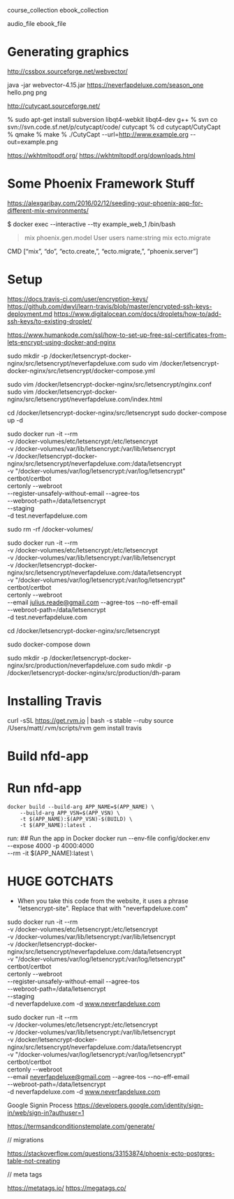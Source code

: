 course_collection
ebook_collection

audio_file
ebook_file


# Generating graphics

http://cssbox.sourceforge.net/webvector/

java -jar webvector-4.15.jar https://neverfapdeluxe.com/season_one hello.png png

http://cutycapt.sourceforge.net/

  % sudo apt-get install subversion libqt4-webkit libqt4-dev g++
  % svn co svn://svn.code.sf.net/p/cutycapt/code/ cutycapt
  % cd cutycapt/CutyCapt
  % qmake
  % make
  % ./CutyCapt --url=http://www.example.org --out=example.png

https://wkhtmltopdf.org/
https://wkhtmltopdf.org/downloads.html



# Some Phoenix Framework Stuff
https://alexgaribay.com/2016/02/12/seeding-your-phoenix-app-for-different-mix-environments/

$ docker exec --interactive --tty example_web_1 /bin/bash
> mix phoenix.gen.model User users name:string
> mix ecto.migrate

CMD [“mix”, “do”, “ecto.create,”, “ecto.migrate,”, “phoenix.server”]

# Setup
https://docs.travis-ci.com/user/encryption-keys/
https://github.com/dwyl/learn-travis/blob/master/encrypted-ssh-keys-deployment.md
https://www.digitalocean.com/docs/droplets/how-to/add-ssh-keys/to-existing-droplet/

https://www.humankode.com/ssl/how-to-set-up-free-ssl-certificates-from-lets-encrypt-using-docker-and-nginx

sudo mkdir -p /docker/letsencrypt-docker-nginx/src/letsencrypt/neverfapdeluxe.com
sudo vim /docker/letsencrypt-docker-nginx/src/letsencrypt/docker-compose.yml
<!-- File in /letsencrypt on this folder -->

sudo vim /docker/letsencrypt-docker-nginx/src/letsencrypt/nginx.conf
sudo vim /docker/letsencrypt-docker-nginx/src/letsencrypt/neverfapdeluxe.com/index.html

cd /docker/letsencrypt-docker-nginx/src/letsencrypt
sudo docker-compose up -d

<!-- Test -->
sudo docker run -it --rm \
-v /docker-volumes/etc/letsencrypt:/etc/letsencrypt \
-v /docker-volumes/var/lib/letsencrypt:/var/lib/letsencrypt \
-v /docker/letsencrypt-docker-nginx/src/letsencrypt/neverfapdeluxe.com:/data/letsencrypt \
-v "/docker-volumes/var/log/letsencrypt:/var/log/letsencrypt" \
certbot/certbot \
certonly --webroot \
--register-unsafely-without-email --agree-tos \
--webroot-path=/data/letsencrypt \
--staging \
-d test.neverfapdeluxe.com

sudo rm -rf /docker-volumes/


<!-- Actual production -->

sudo docker run -it --rm \
-v /docker-volumes/etc/letsencrypt:/etc/letsencrypt \
-v /docker-volumes/var/lib/letsencrypt:/var/lib/letsencrypt \
-v /docker/letsencrypt-docker-nginx/src/letsencrypt/neverfapdeluxe.com:/data/letsencrypt \
-v "/docker-volumes/var/log/letsencrypt:/var/log/letsencrypt" \
certbot/certbot \
certonly --webroot \
--email julius.reade@gmail.com --agree-tos --no-eff-email \
--webroot-path=/data/letsencrypt \
-d test.neverfapdeluxe.com


<!-- If successful, take it down -->

cd /docker/letsencrypt-docker-nginx/src/letsencrypt

sudo docker-compose down


sudo mkdir -p /docker/letsencrypt-docker-nginx/src/production/neverfapdeluxe.com
sudo mkdir -p /docker/letsencrypt-docker-nginx/src/production/dh-param



# Installing Travis
curl -sSL https://get.rvm.io | bash -s stable --ruby
source /Users/matt/.rvm/scripts/rvm
gem install travis



# Build nfd-app


# Run nfd-app


	docker build --build-arg APP_NAME=$(APP_NAME) \
		--build-arg APP_VSN=$(APP_VSN) \
		-t $(APP_NAME):$(APP_VSN)-$(BUILD) \
		-t $(APP_NAME):latest .

run: ## Run the app in Docker
	docker run --env-file config/docker.env \
		--expose 4000 -p 4000:4000 \
		--rm -it $(APP_NAME):latest
\


# HUGE GOTCHATS
- When you take this code from the website, it uses a phrase "letsencrypt-site". Replace that with "neverfapdeluxe.com"


<!-- staging -->
sudo docker run -it --rm \
-v /docker-volumes/etc/letsencrypt:/etc/letsencrypt \
-v /docker-volumes/var/lib/letsencrypt:/var/lib/letsencrypt \
-v /docker/letsencrypt-docker-nginx/src/letsencrypt/neverfapdeluxe.com:/data/letsencrypt \
-v "/docker-volumes/var/log/letsencrypt:/var/log/letsencrypt" \
certbot/certbot \
certonly --webroot \
--register-unsafely-without-email --agree-tos \
--webroot-path=/data/letsencrypt \
--staging \
-d neverfapdeluxe.com -d www.neverfapdeluxe.com


<!-- prod -->
sudo docker run -it --rm \
-v /docker-volumes/etc/letsencrypt:/etc/letsencrypt \
-v /docker-volumes/var/lib/letsencrypt:/var/lib/letsencrypt \
-v /docker/letsencrypt-docker-nginx/src/letsencrypt/neverfapdeluxe.com:/data/letsencrypt \
-v "/docker-volumes/var/log/letsencrypt:/var/log/letsencrypt" \
certbot/certbot \
certonly --webroot \
--email neverfapdeluxe@gmail.com --agree-tos --no-eff-email \
--webroot-path=/data/letsencrypt \
-d neverfapdeluxe.com -d www.neverfapdeluxe.com


Google Signin Process
https://developers.google.com/identity/sign-in/web/sign-in?authuser=1



https://termsandconditionstemplate.com/generate/


// migrations

https://stackoverflow.com/questions/33153874/phoenix-ecto-postgres-table-not-creating



// meta tags

https://metatags.io/
https://megatags.co/
